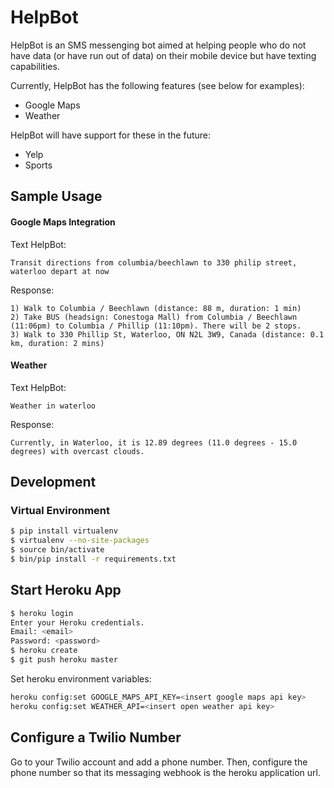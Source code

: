 # HelpBot
HelpBot is an SMS messenging bot aimed at helping people who do not have data (or have run out of data) on their mobile device but have texting capabilities.

Currently, HelpBot has the following features (see below for examples):
* Google Maps
* Weather

HelpBot will have support for these in the future:
* Yelp
* Sports


## Sample Usage
#### Google Maps Integration
Text HelpBot:
```
Transit directions from columbia/beechlawn to 330 philip street, waterloo depart at now
```
Response:
```
1) Walk to Columbia / Beechlawn (distance: 88 m, duration: 1 min)
2) Take BUS (headsign: Conestoga Mall) from Columbia / Beechlawn (11:06pm) to Columbia / Phillip (11:10pm). There will be 2 stops.
3) Walk to 330 Phillip St, Waterloo, ON N2L 3W9, Canada (distance: 0.1 km, duration: 2 mins)
```

#### Weather
Text HelpBot:
```
Weather in waterloo
```
Response:
```
Currently, in Waterloo, it is 12.89 degrees (11.0 degrees - 15.0 degrees) with overcast clouds.
```

## Development
### Virtual Environment
```bash
$ pip install virtualenv
$ virtualenv --no-site-packages
$ source bin/activate
$ bin/pip install -r requirements.txt
```
## Start Heroku App
```bash
$ heroku login
Enter your Heroku credentials.
Email: <email>
Password: <password>
$ heroku create
$ git push heroku master
```
Set heroku environment variables:
```bash
heroku config:set GOOGLE_MAPS_API_KEY=<insert google maps api key>
heroku config:set WEATHER_API=<insert open weather api key>
```

## Configure a Twilio Number
Go to your Twilio account and add a phone number.
Then, configure the phone number so that its messaging webhook is the heroku application url. 
